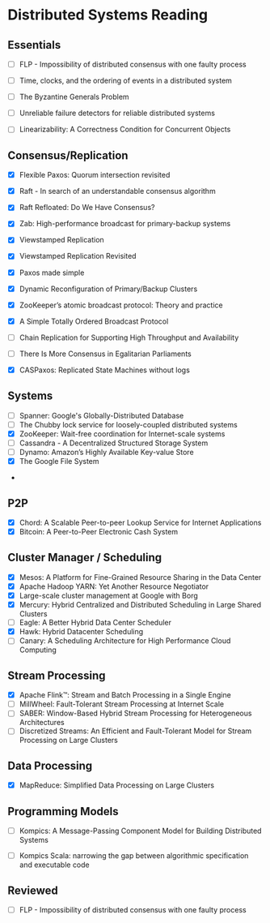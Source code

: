 # Distributed Systems Reading


## Essentials

- [ ] FLP - Impossibility of distributed consensus with one faulty process
- [ ] Time, clocks, and the ordering of events in a distributed system
- [ ] The Byzantine Generals Problem
- [ ] Unreliable failure detectors for reliable distributed systems
- [ ] Linearizability: A Correctness Condition for Concurrent Objects 


## Consensus/Replication

- [x] Flexible Paxos: Quorum intersection revisited
- [x] Raft - In search of an understandable consensus algorithm
- [x] Raft Refloated: Do We Have Consensus?
- [x] Zab: High-performance broadcast for primary-backup systems
- [x] Viewstamped Replication 
- [x] Viewstamped Replication Revisited
- [x] Paxos made simple
- [x] Dynamic Reconfiguration of Primary/Backup Clusters
- [x] ZooKeeper’s atomic broadcast protocol: Theory and practice
- [x] A Simple Totally Ordered Broadcast Protocol
- [ ] Chain Replication for Supporting High Throughput and Availability
- [ ] There Is More Consensus in Egalitarian Parliaments
- [x] CASPaxos: Replicated State Machines without logs



## Systems

- [ ] Spanner: Google's Globally-Distributed Database
- [ ] The Chubby lock service for loosely-coupled distributed systems
- [x] ZooKeeper: Wait-free coordination for Internet-scale systems
- [ ] Cassandra - A Decentralized Structured Storage System
- [ ] Dynamo: Amazon’s Highly Available Key-value Store
- [x] The Google File System
-


## P2P

- [x] Chord: A Scalable Peer-to-peer Lookup Service for Internet Applications
- [x] Bitcoin: A Peer-to-Peer Electronic Cash System

## Cluster Manager / Scheduling

- [x] Mesos: A Platform for Fine-Grained Resource Sharing in the Data Center
- [x] Apache Hadoop YARN: Yet Another Resource Negotiator
- [x] Large-scale cluster management at Google with Borg
- [x] Mercury: Hybrid Centralized and Distributed Scheduling in Large Shared Clusters
- [ ] Eagle: A Better Hybrid Data Center Scheduler
- [x] Hawk: Hybrid Datacenter Scheduling
- [ ] Canary: A Scheduling Architecture for High Performance Cloud Computing

## Stream Processing

- [x] Apache Flink™: Stream and Batch Processing in a Single Engine
- [ ] MillWheel: Fault-Tolerant Stream Processing at Internet Scale
- [ ] SABER: Window-Based Hybrid Stream Processing for Heterogeneous Architectures
- [ ] Discretized Streams: An Efficient and Fault-Tolerant Model for Stream Processing on Large Clusters

## Data Processing
- [x] MapReduce: Simplified Data Processing on Large Clusters


## Programming Models

- [ ] Kompics: A Message-Passing Component Model for Building Distributed Systems
- [ ] Kompics Scala: narrowing the gap between algorithmic specification and executable code 


## Reviewed

- [ ] FLP - Impossibility of distributed consensus with one faulty process
